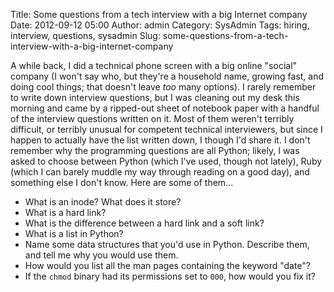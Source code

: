 Title: Some questions from a tech interview with a big Internet company
Date: 2012-09-12 05:00
Author: admin
Category: SysAdmin
Tags: hiring, interview, questions, sysadmin
Slug: some-questions-from-a-tech-interview-with-a-big-internet-company

A while back, I did a technical phone screen with a big online "social"
company (I won't say who, but they're a household name, growing fast,
and doing cool things; that doesn't leave *too* many options). I rarely
remember to write down interview questions, but I was cleaning out my
desk this morning and came by a ripped-out sheet of notebook paper with
a handful of the interview questions written on it. Most of them weren't
terribly difficult, or terribly unusual for competent technical
interviewers, but since I happen to actually have the list written down,
I though I'd share it. I don't remember why the programming questions
are all Python; likely, I was asked to choose between Python (which I've
used, though not lately), Ruby (which I can barely muddle my way through
reading on a good day), and something else I don't know. Here are some
of them...

-   What is an inode? What does it store?
-   What is a hard link?
-   What is the difference between a hard link and a soft link?
-   What is a list in Python?
-   Name some data structures that you'd use in Python. Describe them,
    and tell me why you would use them.
-   How would you list all the man pages containing the keyword "date"?
-   If the `chmod` binary had its permissions set to `000`, how would
    you fix it?

